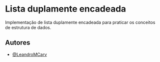 
# Lista duplamente encadeada

Implementação de lista duplamente encadeada para praticar os conceitos de estrutura de dados.


## Autores 

- [@LeandroMCarv](https://www.github.com/LeandroMCarv)

